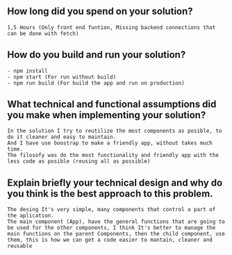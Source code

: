 ## How long did you spend on your solution?
    1,5 Hours (Only front end funtion, Missing backend connections that can be done with fetch)

## How do you build and run your solution?
    - npm install
    - npm start (For run without build)
    - npm run build (For build the app and run on production)

## What technical and functional assumptions did you make when implementing your solution?
    In the solution I try to reutilize the most components as posible, to do it cleaner and easy to maintain.
    And I have use boostrap to make a friendly app, without takes much time.
    The filosofy was do the most functionality and friendly app with the less code as posible (reusing all as possible)

## Explain briefly your technical design and why do you think is the best approach to this problem.
    The desing It's very simple, many components that control a part of the aplication.
    The main component (App), have the general functions that are going to be used for the other components, I think It's better to manage the main functions on the parent Components, then the child component, use them, this is how we can get a code easier to mantain, cleaner and reusable